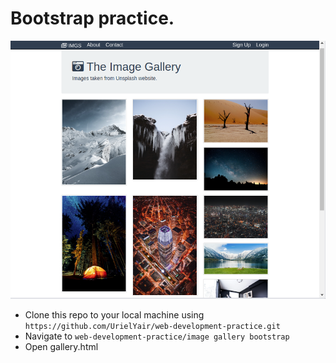 # Bootstrap practice.

![BootStrap practice](https://github.com/UrielYair/web-development-practice/blob/master/image%20gallery%20bootstrap/screencapture-gallery.png?raw=true)

- Clone this repo to your local machine using `https://github.com/UrielYair/web-development-practice.git`
- Navigate to `web-development-practice/image gallery bootstrap`
- Open gallery.html

